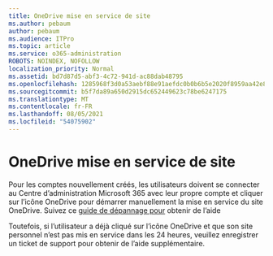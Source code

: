 ```yaml
---
title: OneDrive mise en service de site
ms.author: pebaum
author: pebaum
ms.audience: ITPro
ms.topic: article
ms.service: o365-administration
ROBOTS: NOINDEX, NOFOLLOW
localization_priority: Normal
ms.assetid: bd7d87d5-abf3-4c72-941d-ac88dab48795
ms.openlocfilehash: 1285968f3d0a53aebf88e91aefdc0b0b6b5e2020f8959aa42e85151a800c68ed
ms.sourcegitcommit: b5f7da89a650d2915dc652449623c78be6247175
ms.translationtype: MT
ms.contentlocale: fr-FR
ms.lasthandoff: 08/05/2021
ms.locfileid: "54075902"
---
```

# <a name="onedrive-site-provisioning"></a>OneDrive mise en service de site

Pour les comptes nouvellement créés, les utilisateurs doivent se connecter au Centre d’administration Microsoft 365 avec leur propre compte et cliquer sur l’icône OneDrive pour démarrer manuellement la mise en service du site OneDrive.
Suivez ce [guide de dépannage pour](https://docs.microsoft.com/sharepoint/support/sites/troubleshooting-guide-for-sites-stopped-at-provisioning) obtenir de l’aide

Toutefois, si l’utilisateur a déjà cliqué sur l’icône OneDrive et que son site personnel n’est pas mis en service dans les 24 heures, veuillez enregistrer un ticket de support pour obtenir de l’aide supplémentaire.

